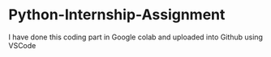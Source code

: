 # Python-Internship-Assignment

I have done this coding part in Google colab and uploaded into Github using VSCode
